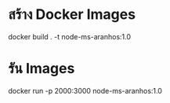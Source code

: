 # สร้าง Docker Images
docker build . -t node-ms-aranhos:1.0

# รัน Images
docker run -p 2000:3000 node-ms-aranhos:1.0